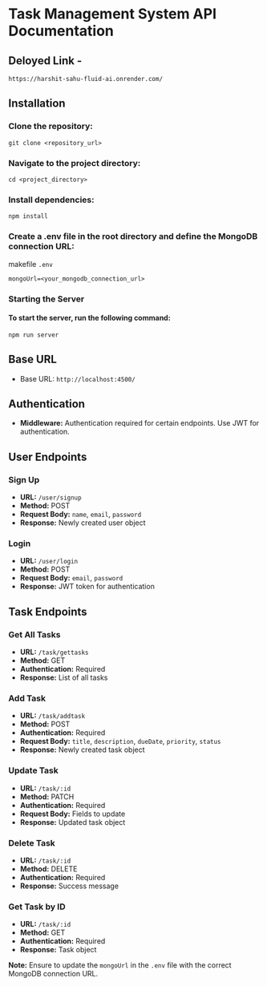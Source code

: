 # Task Management System API Documentation

## Deloyed Link - 
`https://harshit-sahu-fluid-ai.onrender.com/`

## Installation

### Clone the repository:

`git clone <repository_url>`

### Navigate to the project directory:

`cd <project_directory>`

### Install dependencies:

`npm install`

### Create a .env file in the root directory and define the MongoDB connection URL:

makefile `.env`

`mongoUrl=<your_mongodb_connection_url>`

### Starting the Server

#### To start the server, run the following command:

`npm run server`


## Base URL

- Base URL: `http://localhost:4500/`

## Authentication

- **Middleware:** Authentication required for certain endpoints. Use JWT for authentication.

## User Endpoints

### Sign Up

- **URL:** `/user/signup`
- **Method:** POST
- **Request Body:** `name`, `email`, `password`
- **Response:** Newly created user object

### Login

- **URL:** `/user/login`
- **Method:** POST
- **Request Body:** `email`, `password`
- **Response:** JWT token for authentication

## Task Endpoints

### Get All Tasks

- **URL:** `/task/gettasks`
- **Method:** GET
- **Authentication:** Required
- **Response:** List of all tasks

### Add Task

- **URL:** `/task/addtask`
- **Method:** POST
- **Authentication:** Required
- **Request Body:** `title`, `description`, `dueDate`, `priority`, `status`
- **Response:** Newly created task object

### Update Task

- **URL:** `/task/:id`
- **Method:** PATCH
- **Authentication:** Required
- **Request Body:** Fields to update
- **Response:** Updated task object

### Delete Task

- **URL:** `/task/:id`
- **Method:** DELETE
- **Authentication:** Required
- **Response:** Success message

### Get Task by ID

- **URL:** `/task/:id`
- **Method:** GET
- **Authentication:** Required
- **Response:** Task object

**Note:** Ensure to update the `mongoUrl` in the `.env` file with the correct MongoDB connection URL.
